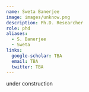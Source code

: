 ```yaml
---
name: Sweta Banerjee
image: images/unknow.png
description: Ph.D. Researcher
role: phd
aliases:
  - S. Banerjee
  - Sweta
links:
  google-scholar: TBA
  email: TBA
  twitter: TBA
---
```


under construction
